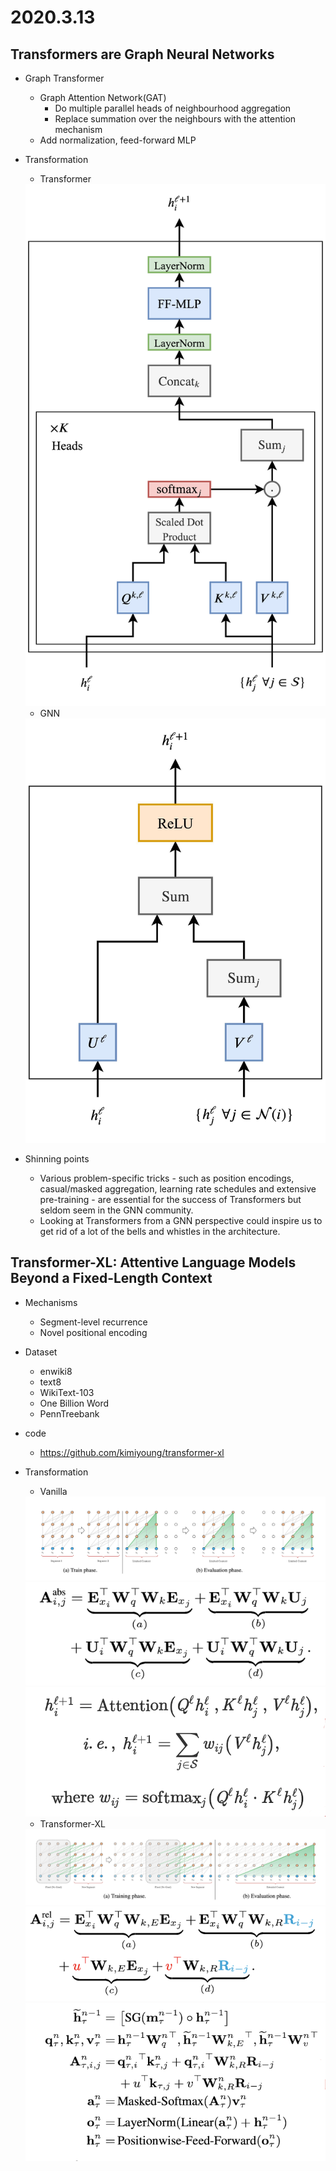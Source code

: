 # 2020.3.13
## Transformers are Graph Neural Networks
- Graph Transformer
    - Graph Attention Network(GAT)
        - Do multiple parallel heads of neighbourhood aggregation
        - Replace summation over the neighbours with the attention mechanism
    - Add normalization, feed-forward MLP
- Transformation
    - Transformer
    <img src="pictures/transformer-block.png" />

    - GNN
    <img src="pictures/gnn-block.jpg" />

- Shinning points
    - Various problem-specific tricks - such as position encodings, casual/masked aggregation, learning rate schedules and extensive pre-training - are essential for the success of Transformers but seldom seem in the GNN community.
    - Looking at Transformers from a GNN perspective could inspire us to get rid of a lot of the bells and whistles in the architecture.

## Transformer-XL: Attentive Language Models Beyond a Fixed-Length Context
- Mechanisms
    - Segment-level recurrence
    - Novel positional encoding
- Dataset
    - enwiki8
    - text8
    - WikiText-103
    - One Billion Word
    - PennTreebank
- code
    - https://github.com/kimiyoung/transformer-xl
- Transformation
    - Vanilla
    <img src="pictures/vanilla.png" />
    <img src="pictures/pos_1.png" />
    <img src="pictures/all_1.png" />

    - Transformer-XL
    <img src="pictures/transformer-xl.png" />
    <img src="pictures/pos_2.png" />
    <img src="pictures/all_2.png" />
